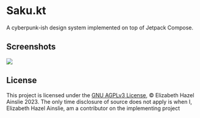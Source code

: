# Saku.kt
A cyberpunk-ish design system implemented on top of Jetpack Compose.

## Screenshots
![](https://i-work-at-the.cocaine.institute/Lizzy64ef48ddAixNUkTX6JXa.png)

## License
This project is licensed under the [GNU AGPLv3 License](LICENSE), &copy;
Elizabeth Hazel Ainslie 2023. The only time disclosure of source does not apply
is when I, Elizabeth Hazel Ainslie, am a contributor on the implementing project